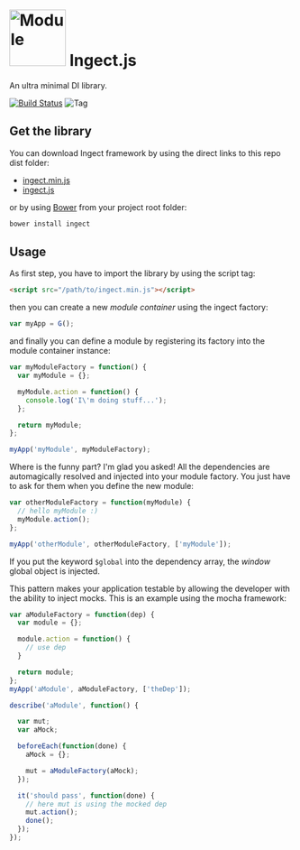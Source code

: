 <!-- Module icon by Icons8 -->
# <img src="https://maxcdn.icons8.com/iOS7/PNG/100/Programming/module-100.png" title="Module" width="100" height="100"> Ingect.js

An ultra minimal DI library.

[![Build Status](https://travis-ci.org/helloIAmPau/ingect.svg?branch=master)](https://travis-ci.org/helloIAmPau/ingect)
![Tag](https://img.shields.io/github/tag/helloiampau/ingect.svg)

## Get the library
You can download Ingect framework by using the direct links to this repo dist folder:

- [ingect.min.js](https://raw.githubusercontent.com/helloIAmPau/ingect/master/dist/ingect.min.js)
- [ingect.js](https://raw.githubusercontent.com/helloIAmPau/ingect/master/dist/ingect.js)

or by using [Bower](https://bower.io/) from your project root folder:
```bash
bower install ingect
```

## Usage
As first step, you have to import the library by using the script tag:
```html
<script src="/path/to/ingect.min.js"></script>
```

then you can create a new _module container_ using the ingect factory:
```js
var myApp = G();
```

and finally you can define a module by registering its factory into the module container instance:
```js
var myModuleFactory = function() {
  var myModule = {};

  myModule.action = function() {
    console.log('I\'m doing stuff...');
  };

  return myModule;
};

myApp('myModule', myModuleFactory);
```

Where is the funny part? I'm glad you asked! All the dependencies are automagically resolved and injected into your module factory. You just have to ask for them when you define the new module:
```js
var otherModuleFactory = function(myModule) {
  // hello myModule :)
  myModule.action();
};

myApp('otherModule', otherModuleFactory, ['myModule']);
```

If you put the keyword `$global` into the dependency array, the _window_ global object is injected.

This pattern makes your application testable by allowing the developer with the ability to inject mocks. This is an example using the mocha framework:
```js
var aModuleFactory = function(dep) {
  var module = {};

  module.action = function() {
    // use dep
  }

  return module;
};
myApp('aModule', aModuleFactory, ['theDep']);

describe('aModule', function() {

  var mut;
  var aMock;

  beforeEach(function(done) {
    aMock = {};

    mut = aModuleFactory(aMock);
  });

  it('should pass', function(done) {
    // here mut is using the mocked dep
    mut.action();
    done();
  });
});
```
